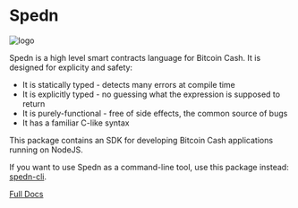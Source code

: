 Spedn
=================================

![logo](https://bytebucket.org/o-studio/spedn/raw/6c4c092ed4615a51b5e8a37cd68b2175e0ed826d/images/spedn-logo-cashwave-144.png "Spedn")

Spedn is a high level smart contracts language for Bitcoin Cash.
It is designed for explicity and safety:

* It is statically typed - detects many errors at compile time
* It is explicitly typed - no guessing what the expression is supposed to return
* It is purely-functional - free of side effects, the common source of bugs
* It has a familiar C-like syntax

This package contains an SDK for developing Bitcoin Cash applications running on NodeJS.

If you want to use Spedn as a command-line tool, use this package instead: [spedn-cli](https://www.npmjs.com/package/spedn-cli).

[Full Docs](http://spedn.rtfd.io)